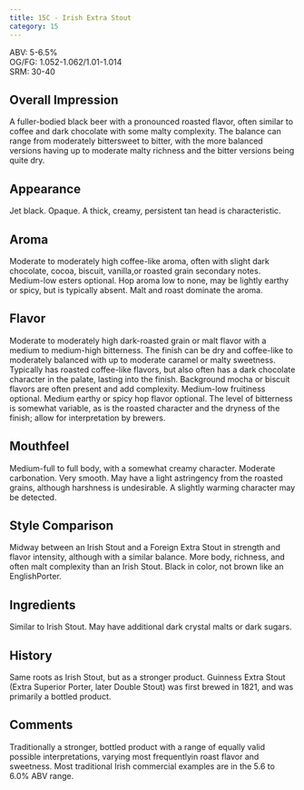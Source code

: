 ```yaml
---
title: 15C - Irish Extra Stout
category: 15
---
```


ABV: 5-6.5%  
OG/FG: 1.052-1.062/1.01-1.014  
SRM: 30-40  

## Overall Impression
A fuller-bodied black beer with a pronounced roasted flavor, often similar to coffee and dark chocolate with some malty complexity. The balance can range from moderately bittersweet to bitter, with the more balanced versions having up to moderate malty richness and the bitter versions being quite dry.

## Appearance
Jet black. Opaque. A thick, creamy, persistent tan head is characteristic.

## Aroma
Moderate to moderately high coffee-like aroma, often with slight dark chocolate, cocoa, biscuit, vanilla,or roasted grain secondary notes. Medium-low esters optional. Hop aroma low to none, may be lightly earthy or spicy, but is typically absent. Malt and roast dominate the aroma.

## Flavor
Moderate to moderately high dark-roasted grain or malt flavor with a medium to medium-high bitterness. The finish can be dry and coffee-like to moderately balanced with up to moderate caramel or malty sweetness. Typically has roasted coffee-like flavors, but also often has a dark chocolate character in the palate, lasting into the finish. Background mocha or biscuit flavors are often present and add complexity. Medium-low fruitiness optional. Medium earthy or spicy hop flavor optional. The level of bitterness is somewhat variable, as is the roasted character and the dryness of the finish; allow for interpretation by brewers.

## Mouthfeel
Medium-full to full body, with a somewhat creamy character. Moderate carbonation. Very smooth. May have a light astringency from the roasted grains, although harshness is undesirable. A slightly warming character may be detected.

## Style Comparison
Midway between an Irish Stout and a Foreign Extra Stout in strength and flavor intensity, although with a similar balance. More body, richness, and often malt complexity than an Irish Stout. Black in color, not brown like an EnglishPorter.

## Ingredients
Similar to Irish Stout. May have additional dark crystal malts or dark sugars.

## History
Same roots as Irish Stout, but as a stronger product. Guinness Extra Stout (Extra Superior Porter, later Double Stout) was first brewed in 1821, and was primarily a bottled product.

## Comments
Traditionally a stronger, bottled product with a range of equally valid possible interpretations, varying most frequentlyin roast flavor and sweetness. Most traditional Irish commercial examples are in the 5.6 to 6.0% ABV range.
